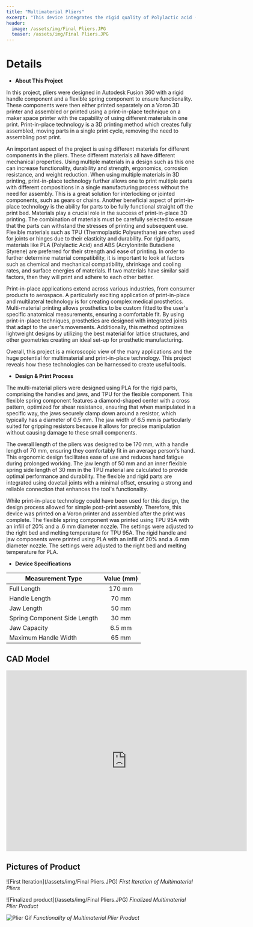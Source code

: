 ```yaml
---
title: "Multimaterial Pliers"
excerpt: "This device integrates the rigid quality of Polylactic acid (PLA) plastic and Thermoplastic polyurethane (TPU) plastic to create functioning pliers."
header:
  image: /assets/img/Final Pliers.JPG
  teaser: /assets/img/Final Pliers.JPG
---
```


# Details

* **About This Project** 

In this project, pliers were designed in Autodesk Fusion 360 with a rigid handle component and a flexible spring component to ensure functionality. These components were then either printed separately on a Voron 3D printer and assembled or printed using a print-in-place technique on a maker space printer with the capability of using different materials in one print. Print-in-place technology is a 3D printing method which creates fully assembled, moving parts in a single print cycle, removing the need to assembling post print. 

An important aspect of the project is using different materials for different components in the pliers. These different materials all have different mechanical properties. Using multiple materials in a design such as this one can increase functionality, durability and strength, ergonomics, corrosion resistance, and weight reduction. When using multiple materials in 3D printing, print-in-place technology further allows one to print multiple parts with different compositions in a single manufacturing process without the need for assembly. This is a great solution for interlocking or jointed components, such as gears or chains. Another beneficial aspect of print-in-place technology is the ability for parts to be fully functional straight off the print bed. Materials play a crucial role in the success of print-in-place 3D printing. The combination of materials must be carefully selected to ensure that the parts can withstand the stresses of printing and subsequent use. Flexible materials such as TPU (Thermoplastic Polyurethane) are often used for joints or hinges due to their elasticity and durability. For rigid parts, materials like PLA (Polylactic Acid) and ABS (Acrylonitrile Butadiene Styrene) are preferred for their strength and ease of printing. In order to further determine material compatibility, it is important to look at factors such as chemical and mechanical compatibility, shrinkage and cooling rates, and surface energies of materials. If two materials have similar said factors, then they will print and adhere to each other better.    

Print-in-place applications extend across various industries, from consumer products to aerospace. A particularly exciting application of print-in-place and multilateral technology is for creating complex medical prosthetics. Multi-material printing allows prosthetics to be custom fitted to the user's specific anatomical measurements, ensuring a comfortable fit. By using print-in-place techniques, prosthetics are designed with integrated joints that adapt to the user's movements. Additionally, this method optimizes lightweight designs by utilizing the best material for lattice structures, and other geometries creating an ideal set-up for prosthetic manufacturing. 

Overall, this project is a microscopic view of the many applications and the huge potential for multimaterial and print-in-place technology. This project reveals how these technologies can be harnessed to create useful tools. 

* **Design & Print Process** 

The multi-material pliers were designed using PLA for the rigid parts, comprising the handles and jaws, and TPU for the flexible component. This flexible spring component features a diamond-shaped center with a cross pattern, optimized for shear resistance, ensuring that when manipulated in a specific way, the jaws securely clamp down around a resistor, which typically has a diameter of 0.5 mm. The jaw width of 6.5 mm is particularly suited for gripping resistors because it allows for precise manipulation without causing damage to these small components.

The overall length of the pliers was designed to be 170 mm, with a handle length of 70 mm, ensuring they comfortably fit in an average person's hand. This ergonomic design facilitates ease of use and reduces hand fatigue during prolonged working. The jaw length of 50 mm and an inner flexible spring side length of 30 mm in the TPU material are calculated to provide optimal performance and durability. The flexible and rigid parts are integrated using dovetail joints with a minimal offset, ensuring a strong and reliable connection that enhances the tool's functionality. 

While print-in-place technology could have been used for this design, the design process allowed for simple post-print assembly. Therefore, this device was printed on a Voron printer and assembled after the print was complete. The flexible spring component was printed using TPU 95A with an infill of 20% and a .6 mm diameter nozzle. The settings were adjusted to the right bed and melting temperature for TPU 95A. The rigid handle and jaw components were printed using PLA with an infill of 20% and a .6 mm diameter nozzle. The settings were adjusted to the right bed and melting temperature for PLA.


* **Device Specifications** 

| Measurement Type         | Value (mm) | 
|--------------|:-----:|
| Full Length |170 mm    |
| Handle Length     |70 mm |
| Jaw Length | 50 mm   |
| Spring Component Side Length    |30 mm |
| Jaw Capacity | 6.5 mm   |
| Maximum Handle Width |65 mm |
 

## CAD Model 
<iframe src="https://vanderbilt643.autodesk360.com/shares/public/SH512d4QTec90decfa6e5556d25f7eecaa6f?mode=embed" width="640" height="480" allowfullscreen="true" webkitallowfullscreen="true" mozallowfullscreen="true"  frameborder="0"></iframe>

## Pictures of Product 
![First Iteration](/assets/img/Final Pliers.JPG)
*First Iteration of Multimaterial Pliers*

![Finalized product](/assets/img/Final Pliers.JPG)
*Finalized Multimaterial Plier Product*

![Plier Gif](/assets/img/Pliersslow.gif)
*Functionality of Multimaterial Plier Product*


